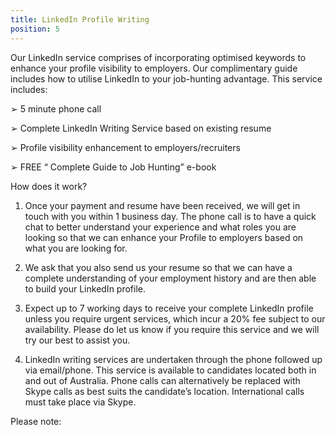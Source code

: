 ```yaml
---
title: LinkedIn Profile Writing
position: 5
---
```

Our LinkedIn service comprises of incorporating optimised keywords to enhance your profile visibility to employers. Our complimentary guide includes how to utilise LinkedIn to your job-hunting advantage. This service includes: 


➢	5 minute phone call

➢	Complete LinkedIn Writing Service based on existing resume

➢	Profile visibility enhancement to employers/recruiters

➢	FREE “ Complete Guide to Job Hunting” e-book




How does it work?


1.	Once your payment and resume have been received, we will get in touch with you within 1 business day. The phone call is to have a quick chat to better understand your experience and what roles you are looking so that we can enhance your Profile to employers based on what you are looking for.

2.	We ask that you also send us your resume so that we can have a complete understanding of your employment history and are then able to build your LinkedIn profile.

3.	Expect up to 7 working days to receive your complete LinkedIn profile unless you require urgent services, which incur a 20% fee subject to our availability. Please do let us know if you require this service and we will try our best to assist you. 

4.	LinkedIn writing services are undertaken through the phone followed up via email/phone. This service is available to candidates located both in and out of Australia. Phone calls can alternatively be replaced with Skype calls as best suits the candidate’s location. International calls must take place via Skype.


Please note:
